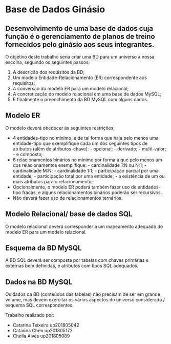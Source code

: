 # Base de Dados Ginásio

## Desenvolvimento de uma base de dados cuja função é o  gerenciamento de planos de treino fornecidos pelo ginásio aos  seus integrantes. 

O objetivo deste trabalho seria criar uma BD para um universo à nossa escolha, seguindo os seguintes passos:
1. A descrição dos requisitos da BD;
2. Um modelo Entidade-Relacionamento (ER) correspondente aos requisitos;
3. A conversão do modelo ER para um modelo relacional;
4. A concretização do modelo relacional em uma base de dados MySQL;
5. E finalmente o preenchimento da BD MySQL com alguns dados.

## Modelo ER

O modelo deverá obedecer às seguintes restrições:

- 4 entidades-tipo no mínimo, e de tal forma que haja pelo menos uma entidade-tipo que exemplifique cada um dos seguintes tipos de atributos (além de atributos-chave):
        - opcional;
        - derivado;
        - multi-valor;
        - e composto;
- 6 relacionamentos binários no mínimo por forma a que pelo menos um dos relacionamentos exemplifique:
        - cardinalidade 1:N ou N:1;
        - cardinalidade M:N;
        - cardinalidade 1:1;
        - participação parcial por uma entidade;
        - participação total por uma entidade;
        - a existência de um ou mais atributos para o relacionamento;
- Opcionalmente, o modelo ER poderá também fazer uso de entidades-tipo fracas, e alguns relacionamentos binários poderão ser recursivos.
- Não deverá fazer uso de relacionamentos ternários.

## Modelo Relacional/ base de dados SQL

O modelo relacional deverá corresponder a um mapeamento adequado do modelo ER para um modelo relacional.

## Esquema da BD MySQL

A BD SQL deverá ser composta por tabelas com chaves primárias e externas bem definidas, e atributos com tipos SQL adequados.

## Dados na BD MySQL

Os dados da BD (conteúdos das tabelas) não precisam de ser em grande volume, mas devem exercitar os vários aspectos do universo considerado / esquema SQL correspondentes.


Trabalho realizado por:
- Catarina Teixeira up201805042
- Catarina Chen up201805172
- Cheila Alves up201805089
